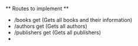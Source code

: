 ** Routes to implement **
- /books get (Gets all books and their information)
- /authors get (Gets all authors)
- /publishers get (Gets all publishers)
- 